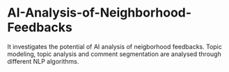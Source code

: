 # AI-Analysis-of-Neighborhood-Feedbacks
It investigates the potential of AI analysis of neigborhood feedbacks. Topic modeling, topic analysis and comment segmentation are analysed through different NLP algorithms.

